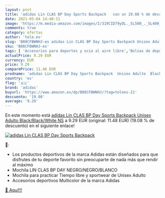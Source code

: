 ```yaml
---
layout: post
title: 'adidas Lin CLAS BP Day Sports Backpack   con un 19.08 % de descuento'
date: 2021-05-04 14:48:11
image: 'https://m.media-amazon.com/images/I/319CID79yOL._SL500_._SL400_.jpg'
comments: true
category: ofertas
author: 'tole.es'
slug: 'B08CFBWNHJ-es adidas Lin CLAS BP Day Sports Backpack Unisex Adulto...'
sku: 'B08CFBWNHJ-es'
tags: [ 'Accesorios para deportes y ocio al aire libre','Bolsas de deporte','Bolsas de gimnasia','Deportes y aire libre','adidas','backpack', ]
actualPrice: 9.29 EUR
currency: EUR
price: 9.29
comparePrice: 11.48 EUR
prodname: 'adidas Lin CLAS BP Day Sports Backpack  Unisex Adulto  Black/Black/White  NS'
country: 'es'
flag: '🇪🇸'
brand: 'adidas'
buyurl: 'https://www.amazon.es/dp/B08CFBWNHJ/?tag=tolees-21'
descuento: '19.08'
average: '9.29'
---
```


En este momento está [adidas Lin CLAS BP Day Sports Backpack  Unisex Adulto  Black/Black/White  NS](https://www.amazon.es/dp/B08CFBWNHJ/?tag=tolees-21) a 9.29 EUR (original: 11.48 EUR) (19.08 %  de descuento) en el siguiente enlace!

[![adidas Lin CLAS BP Day Sports Backpack  ](https://m.media-amazon.com/images/I/319CID79yOL._SL500_._SL400_.jpg)](https://www.amazon.es/dp/B08CFBWNHJ/?tag=tolees-21)

🔎:

- Los productos deportivos de la marca Adidas están diseñados para que disfrutes de tu deporte favorito sin preocuparte de nada más que rendir al máximo
- Mochila LIN CLAS BP DAY NEGRO/NEGRO/BLANCO
- Mochila para practicar Tiempo libre y sportwear de Unisex Adulto
- Accesorios deportivos Multicolor de la marca Adidas

[🛒 Aquí!!!](https://www.amazon.es/dp/B08CFBWNHJ/?tag=tolees-21)
